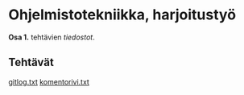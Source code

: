 # Ohjelmistotekniikka, harjoitustyö

**Osa 1.** tehtävien *tiedostot*.

## Tehtävät

[gitlog.txt](./laskarit/viikko1/gitlog.txt)
[komentorivi.txt](./laskarit/viikko1/komentorivi.txt)

